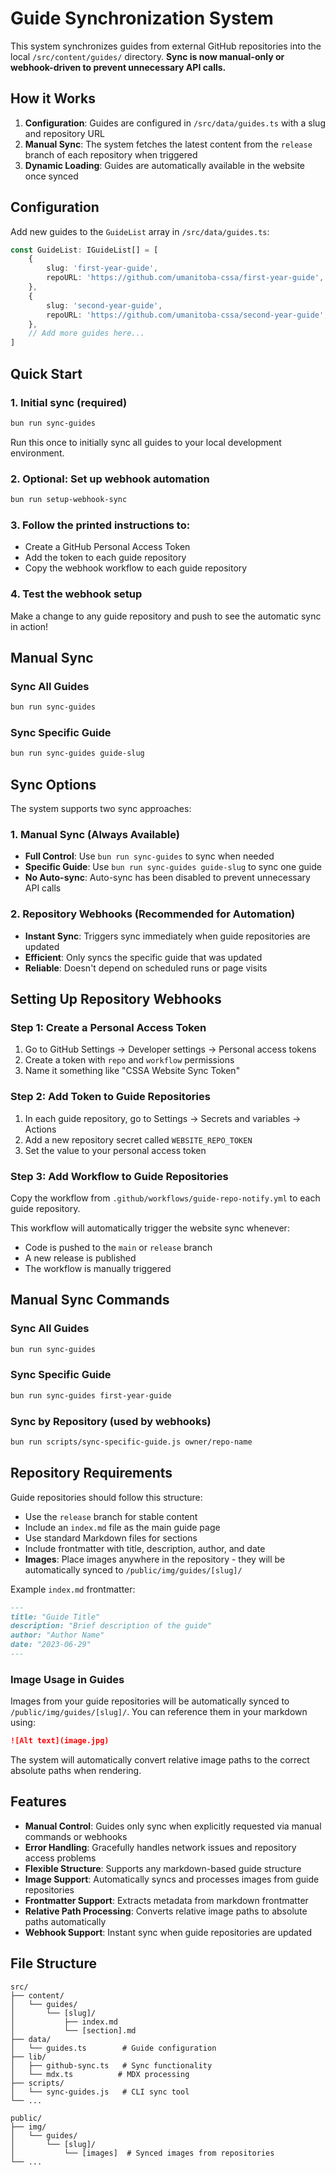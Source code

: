 # Guide Synchronization System

This system synchronizes guides from external GitHub repositories into the local `/src/content/guides/` directory. **Sync is now manual-only or webhook-driven to prevent unnecessary API calls.**

## How it Works

1. **Configuration**: Guides are configured in `/src/data/guides.ts` with a slug and repository URL
2. **Manual Sync**: The system fetches the latest content from the `release` branch of each repository when triggered
3. **Dynamic Loading**: Guides are automatically available in the website once synced

## Configuration

Add new guides to the `GuideList` array in `/src/data/guides.ts`:

```typescript
const GuideList: IGuideList[] = [
    {
        slug: 'first-year-guide',
        repoURL: 'https://github.com/umanitoba-cssa/first-year-guide',
    },
    {
        slug: 'second-year-guide',
        repoURL: 'https://github.com/umanitoba-cssa/second-year-guide',
    },
    // Add more guides here...
]
```

## Quick Start

### 1. Initial sync (required)
```bash
bun run sync-guides
```
Run this once to initially sync all guides to your local development environment.

### 2. Optional: Set up webhook automation
```bash
bun run setup-webhook-sync
```

### 3. Follow the printed instructions to:
- Create a GitHub Personal Access Token
- Add the token to each guide repository
- Copy the webhook workflow to each guide repository

### 4. Test the webhook setup
Make a change to any guide repository and push to see the automatic sync in action!

## Manual Sync

### Sync All Guides
```bash
bun run sync-guides
```

### Sync Specific Guide
```bash
bun run sync-guides guide-slug
```

## Sync Options

The system supports two sync approaches:

### 1. Manual Sync (Always Available)
- **Full Control**: Use `bun run sync-guides` to sync when needed
- **Specific Guide**: Use `bun run sync-guides guide-slug` to sync one guide
- **No Auto-sync**: Auto-sync has been disabled to prevent unnecessary API calls

### 2. Repository Webhooks (Recommended for Automation)
- **Instant Sync**: Triggers sync immediately when guide repositories are updated
- **Efficient**: Only syncs the specific guide that was updated
- **Reliable**: Doesn't depend on scheduled runs or page visits

## Setting Up Repository Webhooks

### Step 1: Create a Personal Access Token
1. Go to GitHub Settings → Developer settings → Personal access tokens
2. Create a token with `repo` and `workflow` permissions
3. Name it something like "CSSA Website Sync Token"

### Step 2: Add Token to Guide Repositories
1. In each guide repository, go to Settings → Secrets and variables → Actions
2. Add a new repository secret called `WEBSITE_REPO_TOKEN`
3. Set the value to your personal access token

### Step 3: Add Workflow to Guide Repositories
Copy the workflow from `.github/workflows/guide-repo-notify.yml` to each guide repository.

This workflow will automatically trigger the website sync whenever:
- Code is pushed to the `main` or `release` branch
- A new release is published
- The workflow is manually triggered

## Manual Sync Commands

### Sync All Guides
```bash
bun run sync-guides
```

### Sync Specific Guide
```bash
bun run sync-guides first-year-guide
```

### Sync by Repository (used by webhooks)
```bash
bun run scripts/sync-specific-guide.js owner/repo-name
```

## Repository Requirements

Guide repositories should follow this structure:
- Use the `release` branch for stable content
- Include an `index.md` file as the main guide page
- Use standard Markdown files for sections
- Include frontmatter with title, description, author, and date
- **Images**: Place images anywhere in the repository - they will be automatically synced to `/public/img/guides/[slug]/`

Example `index.md` frontmatter:
```markdown
---
title: "Guide Title"
description: "Brief description of the guide"
author: "Author Name"
date: "2023-06-29"
---
```

### Image Usage in Guides

Images from your guide repositories will be automatically synced to `/public/img/guides/[slug]/`. You can reference them in your markdown using:

```markdown
![Alt text](image.jpg)
```

The system will automatically convert relative image paths to the correct absolute paths when rendering.

## Features

- **Manual Control**: Guides only sync when explicitly requested via manual commands or webhooks
- **Error Handling**: Gracefully handles network issues and repository access problems
- **Flexible Structure**: Supports any markdown-based guide structure
- **Image Support**: Automatically syncs and processes images from guide repositories
- **Frontmatter Support**: Extracts metadata from markdown frontmatter
- **Relative Path Processing**: Converts relative image paths to absolute paths automatically
- **Webhook Support**: Instant sync when guide repositories are updated

## File Structure

```
src/
├── content/
│   └── guides/
│       └── [slug]/
│           ├── index.md
│           └── [section].md
├── data/
│   └── guides.ts        # Guide configuration
├── lib/
│   ├── github-sync.ts   # Sync functionality
│   └── mdx.ts          # MDX processing
├── scripts/
│   └── sync-guides.js   # CLI sync tool
└── ...

public/
├── img/
│   └── guides/
│       └── [slug]/
│           └── [images]  # Synced images from repositories
└── ...
```